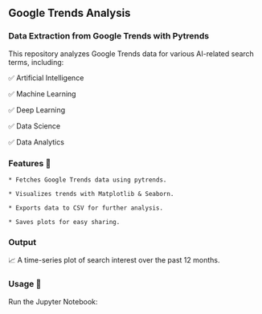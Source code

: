 ## Google Trends Analysis


### Data Extraction from Google Trends with Pytrends

This repository analyzes Google Trends data for various AI-related search terms, including:

✅ Artificial Intelligence

✅ Machine Learning

✅ Deep Learning

✅ Data Science

✅ Data Analytics



### Features 🚀

    * Fetches Google Trends data using pytrends.
    
    * Visualizes trends with Matplotlib & Seaborn.
    
    * Exports data to CSV for further analysis.
    
    * Saves plots for easy sharing.
    


### Output

📈 A time-series plot of search interest over the past 12 months.


### Usage 📌

Run the Jupyter Notebook:
